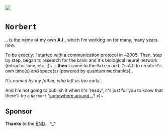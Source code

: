 <img src="https://kekse.biz/php/count.php?draw&override=github:norbert&fg=120,130,40&size=48&v=16" />

# `Norbert`
.. is the name of my own **A.I.**, which I'm working on for many, many years now.

To be exactly: I started with a communication protocol in \~2005. Then, step by step, began to research
for the brain and it's biological neural network (refractor time, etc. ;)~ .. **then** I came to the
`Matrix` and it's A.I. to create it's own time(s) and space(s) [powered by quantum mechanics]..

_It's named by my father, *who left us too early*_..

And I'm not going to publish it when it's 'ready', it's just for you to know that there'll be a `Norbert`
'[somewhere around ..](https://www.youtube.com/watch?v=kFL34Anl1d4)'! x)~

## Sponsor
**Thanks** to the [BND](https://www.bnd.bund.de/)... **^\_^**

